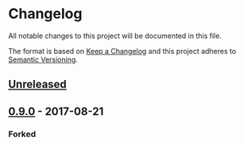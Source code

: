 # Changelog

All notable changes to this project will be documented in this file.

The format is based on [Keep a Changelog](http://keepachangelog.com/en/1.0.0/)
and this project adheres to [Semantic Versioning](http://semver.org/spec/v2.0.0.html).

## [Unreleased]

## [0.9.0] - 2017-08-21

### Forked

[Unreleased]: https://github.com/rejas/imagelightbox/compare/0.9.0...HEAD
[0.9.0]: https://github.com/rejas/multilevelmenu/commit/e9508983c033fd61cf25ce45f1b722d1aa2ed212...v0.9.0
